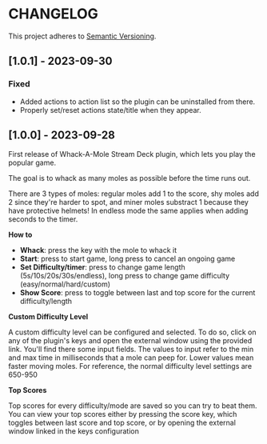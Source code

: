 # CHANGELOG

This project adheres to [Semantic Versioning](https://semver.org/spec/v2.0.0.html).


## [1.0.1] - 2023-09-30

### Fixed

- Added actions to action list so the plugin can be uninstalled from there.
- Properly set/reset actions state/title when they appear.

## [1.0.0] - 2023-09-28

First release of Whack-A-Mole Stream Deck plugin, which lets you play the popular game.

The goal is to whack as many moles as possible before the time runs out.

There are 3 types of moles: regular moles add 1 to the score, shy moles add 2 since they're harder to spot, and miner moles substract 1 because they have protective helmets! In endless mode the same applies when adding seconds to the timer.

**How to**
- **Whack**: press the key with the mole to whack it
- **Start**: press to start game, long press to cancel an ongoing game
- **Set Difficulty/timer**: press to change game length (5s/10s/20s/30s/endless), long press to change game difficulty (easy/normal/hard/custom)
- **Show Score**: press to toggle between last and top score for the current difficulty/length

**Custom Difficulty Level**

A custom difficulty level can be configured and selected. To do so, click on any of the plugin's keys and open the external window using the provided link. You'll find there some input fields. The values to input refer to the min and max time in milliseconds that a mole can peep for. Lower values mean faster moving moles. For reference, the normal difficulty level settings are 650-950

**Top Scores**

Top scores for every difficulty/mode are saved so you can try to beat them. You can view your top scores either by pressing the score key, which toggles between last score and top score, or by opening the external window linked in the keys configuration